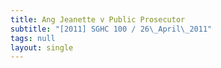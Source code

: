 ```yaml
---
title: Ang Jeanette v Public Prosecutor
subtitle: "[2011] SGHC 100 / 26\_April\_2011"
tags: null
layout: single
---
```


